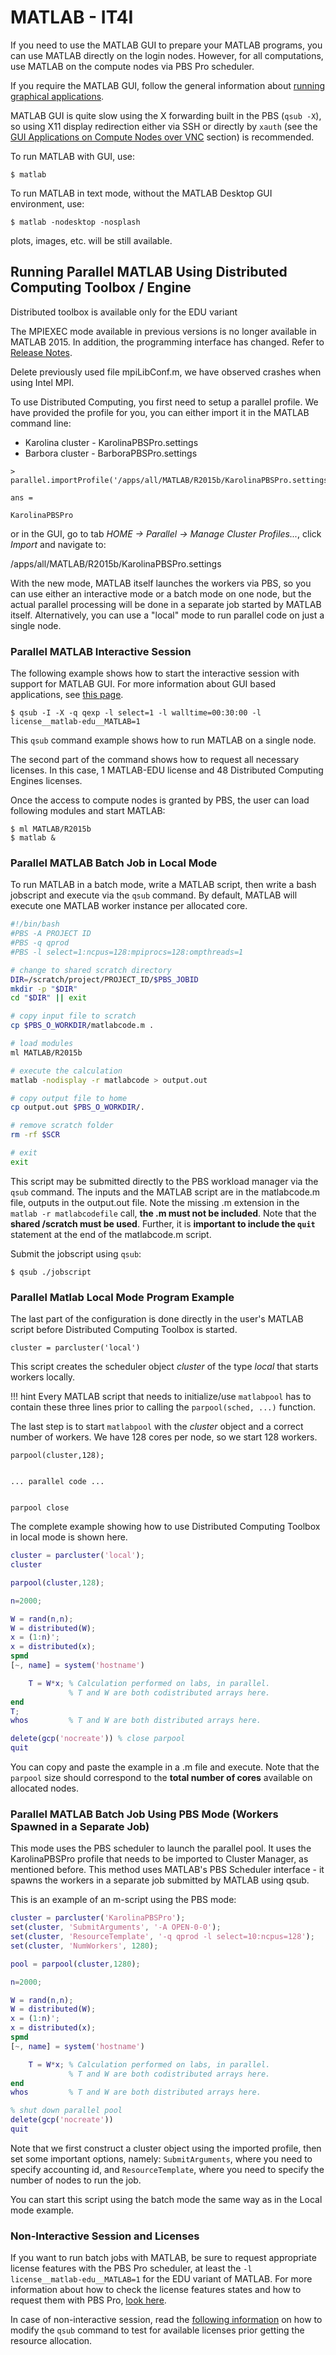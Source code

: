 # MATLAB - IT4I

If you need to use the MATLAB GUI to prepare your MATLAB programs, you can use MATLAB directly on the login nodes.
However, for all computations, use MATLAB on the compute nodes via PBS Pro scheduler.

If you require the MATLAB GUI, follow the general information about [running graphical applications][1].

MATLAB GUI is quite slow using the X forwarding built in the PBS (`qsub -X`), so using X11 display redirection either via SSH or directly by `xauth` (see the [GUI Applications on Compute Nodes over VNC][1] section) is recommended.

To run MATLAB with GUI, use:

```console
$ matlab
```

To run MATLAB in text mode, without the MATLAB Desktop GUI environment, use:

```console
$ matlab -nodesktop -nosplash
```

plots, images, etc. will be still available.

## Running Parallel MATLAB Using Distributed Computing Toolbox / Engine

Distributed toolbox is available only for the EDU variant

The MPIEXEC mode available in previous versions is no longer available in MATLAB 2015. In addition, the programming interface has changed. Refer to [Release Notes][a].

Delete previously used file mpiLibConf.m, we have observed crashes when using Intel MPI.

To use Distributed Computing, you first need to setup a parallel profile. We have provided the profile for you, you can either import it in the MATLAB command line:

* Karolina cluster - KarolinaPBSPro.settings
* Barbora cluster - BarboraPBSPro.settings

```console
> parallel.importProfile('/apps/all/MATLAB/R2015b/KarolinaPBSPro.settings')

ans =

KarolinaPBSPro
```

or in the GUI, go to tab *HOME -> Parallel -> Manage Cluster Profiles...*, click *Import* and navigate to:

/apps/all/MATLAB/R2015b/KarolinaPBSPro.settings

With the new mode, MATLAB itself launches the workers via PBS, so you can use either an interactive mode or a batch mode on one node, but the actual parallel processing will be done in a separate job started by MATLAB itself. Alternatively, you can use a "local" mode to run parallel code on just a single node.

### Parallel MATLAB Interactive Session

The following example shows how to start the interactive session with support for MATLAB GUI. For more information about GUI based applications, see [this page][1].

```console
$ qsub -I -X -q qexp -l select=1 -l walltime=00:30:00 -l license__matlab-edu__MATLAB=1
```

This `qsub` command example shows how to run MATLAB on a single node.

The second part of the command shows how to request all necessary licenses. In this case, 1 MATLAB-EDU license and 48 Distributed Computing Engines licenses.

Once the access to compute nodes is granted by PBS, the user can load following modules and start MATLAB:

```console
$ ml MATLAB/R2015b
$ matlab &
```

### Parallel MATLAB Batch Job in Local Mode

To run MATLAB in a batch mode, write a MATLAB script, then write a bash jobscript and execute via the `qsub` command. By default, MATLAB will execute one MATLAB worker instance per allocated core.

```bash
#!/bin/bash
#PBS -A PROJECT ID
#PBS -q qprod
#PBS -l select=1:ncpus=128:mpiprocs=128:ompthreads=1

# change to shared scratch directory
DIR=/scratch/project/PROJECT_ID/$PBS_JOBID
mkdir -p "$DIR"
cd "$DIR" || exit

# copy input file to scratch
cp $PBS_O_WORKDIR/matlabcode.m .

# load modules
ml MATLAB/R2015b

# execute the calculation
matlab -nodisplay -r matlabcode > output.out

# copy output file to home
cp output.out $PBS_O_WORKDIR/.

# remove scratch folder
rm -rf $SCR

# exit
exit
```

This script may be submitted directly to the PBS workload manager via the `qsub` command.  The inputs and the MATLAB script are in the matlabcode.m file, outputs in the output.out file. Note the missing .m extension in the `matlab -r matlabcodefile` call, **the .m must not be included**.  Note that the **shared /scratch must be used**. Further, it is **important to include the `quit`** statement at the end of the matlabcode.m script.

Submit the jobscript using `qsub`:

```console
$ qsub ./jobscript
```

### Parallel Matlab Local Mode Program Example

The last part of the configuration is done directly in the user's MATLAB script before Distributed Computing Toolbox is started.

```console
cluster = parcluster('local')
```

This script creates the scheduler object *cluster* of the type *local* that starts workers locally.

!!! hint
    Every MATLAB script that needs to initialize/use `matlabpool` has to contain these three lines prior to calling the `parpool(sched, ...)` function.

The last step is to start `matlabpool` with the *cluster* object and a correct number of workers. We have 128 cores per node, so we start 128 workers.

```console
parpool(cluster,128);


... parallel code ...


parpool close
```

The complete example showing how to use Distributed Computing Toolbox in local mode is shown here.

```matlab
cluster = parcluster('local');
cluster

parpool(cluster,128);

n=2000;

W = rand(n,n);
W = distributed(W);
x = (1:n)';
x = distributed(x);
spmd
[~, name] = system('hostname')

    T = W*x; % Calculation performed on labs, in parallel.
             % T and W are both codistributed arrays here.
end
T;
whos         % T and W are both distributed arrays here.

delete(gcp('nocreate')) % close parpool
quit
```

You can copy and paste the example in a .m file and execute. Note that the `parpool` size should correspond to the **total number of cores** available on allocated nodes.

### Parallel MATLAB Batch Job Using PBS Mode (Workers Spawned in a Separate Job)

This mode uses the PBS scheduler to launch the parallel pool. It uses the KarolinaPBSPro profile that needs to be imported to Cluster Manager, as mentioned before. This method uses MATLAB's PBS Scheduler interface - it spawns the workers in a separate job submitted by MATLAB using qsub.

This is an example of an m-script using the PBS mode:

```matlab
cluster = parcluster('KarolinaPBSPro');
set(cluster, 'SubmitArguments', '-A OPEN-0-0');
set(cluster, 'ResourceTemplate', '-q qprod -l select=10:ncpus=128');
set(cluster, 'NumWorkers', 1280);

pool = parpool(cluster,1280);

n=2000;

W = rand(n,n);
W = distributed(W);
x = (1:n)';
x = distributed(x);
spmd
[~, name] = system('hostname')

    T = W*x; % Calculation performed on labs, in parallel.
             % T and W are both codistributed arrays here.
end
whos         % T and W are both distributed arrays here.

% shut down parallel pool
delete(gcp('nocreate'))
quit
```

Note that we first construct a cluster object using the imported profile, then set some important options, namely: `SubmitArguments`, where you need to specify accounting id, and `ResourceTemplate`, where you need to specify the number of nodes to run the job.

You can start this script using the batch mode the same way as in the Local mode example.

### Non-Interactive Session and Licenses

If you want to run batch jobs with MATLAB, be sure to request appropriate license features with the PBS Pro scheduler, at least the `-l license__matlab-edu__MATLAB=1` for the EDU variant of MATLAB. For more information about how to check the license features states and how to request them with PBS Pro, [look here][3].

In case of non-interactive session, read the [following information][3] on how to modify the `qsub` command to test for available licenses prior getting the resource allocation.

[1]: ../../general/accessing-the-clusters/graphical-user-interface/vnc.md#gui-applications-on-compute-nodes-over-vnc
[2]: #running-parallel-matlab-using-distributed-computing-toolbox---engine
[3]: ../isv_licenses.md
[4]: #parallel-matlab-batch-job-in-local-mode

[a]: https://www.mathworks.com/help/parallel-computing/release-notes.html
[b]: https://www.e-infra.cz/en

<!---
2021-04-08

Matlab 2018 requires a license in order to be run.

2021-03-31

## Todo

* tested MATLAB/2015a-EDU and MATLAB/2015b-EDU, others don't have the PBSPro profile created
* barbora works fine

## Obsolete 2021-03-31

* MATLAB/2017a-runtime and MATLAB/2018a-EDU don't seem to have a matlab binary? (or no license provided?)

-->
